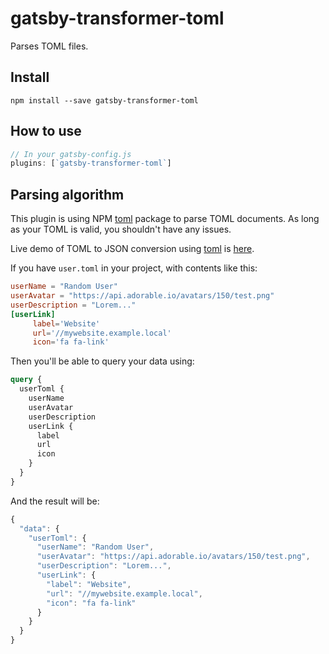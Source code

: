 # gatsby-transformer-toml

Parses TOML files.

## Install

`npm install --save gatsby-transformer-toml`

## How to use

```javascript
// In your gatsby-config.js
plugins: [`gatsby-transformer-toml`]
```

## Parsing algorithm

This plugin is using NPM [toml](https://www.npmjs.com/package/toml) package to
parse TOML documents. As long as your TOML is valid, you shouldn't have any
issues.

Live demo of TOML to JSON conversion using
[toml](https://www.npmjs.com/package/toml) is
[here](http://binarymuse.github.io/toml-node/).

If you have `user.toml` in your project, with contents like this:

```toml
userName = "Random User"
userAvatar = "https://api.adorable.io/avatars/150/test.png"
userDescription = "Lorem..."
[userLink]
     label='Website'
     url='//mywebsite.example.local'
     icon='fa fa-link'
```

Then you'll be able to query your data using:

```graphql
query {
  userToml {
    userName
    userAvatar
    userDescription
    userLink {
      label
      url
      icon
    }
  }
}
```

And the result will be:

```javascript
{
  "data": {
    "userToml": {
      "userName": "Random User",
      "userAvatar": "https://api.adorable.io/avatars/150/test.png",
      "userDescription": "Lorem...",
      "userLink": {
        "label": "Website",
        "url": "//mywebsite.example.local",
        "icon": "fa fa-link"
      }
    }
  }
}
```
